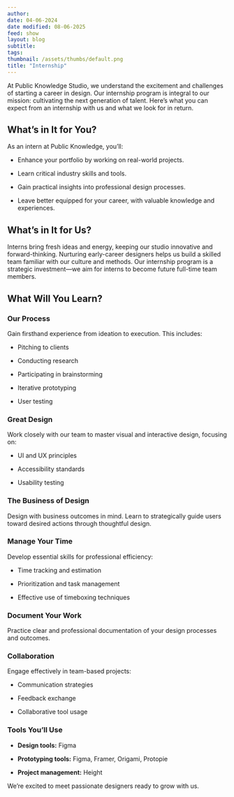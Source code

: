 ```yaml
---
author: 
date: 04-06-2024
date modified: 08-06-2025
feed: show
layout: blog
subtitle: 
tags: 
thumbnail: /assets/thumbs/default.png
title: "Internship"
---
```


At Public Knowledge Studio, we understand the excitement and challenges of starting a career in design. Our internship program is integral to our mission: cultivating the next generation of talent. Here’s what you can expect from an internship with us and what we look for in return.

## **What’s in It for You?**

As an intern at Public Knowledge, you’ll:

- Enhance your portfolio by working on real-world projects.
    
- Learn critical industry skills and tools.
    
- Gain practical insights into professional design processes.
    
- Leave better equipped for your career, with valuable knowledge and experiences.

## **What’s in It for Us?**

Interns bring fresh ideas and energy, keeping our studio innovative and forward-thinking. Nurturing early-career designers helps us build a skilled team familiar with our culture and methods. Our internship program is a strategic investment—we aim for interns to become future full-time team members.

## **What Will You Learn?**

### **Our Process**

Gain firsthand experience from ideation to execution. This includes:

- Pitching to clients
    
- Conducting research
    
- Participating in brainstorming
    
- Iterative prototyping
    
- User testing

### **Great Design**

Work closely with our team to master visual and interactive design, focusing on:

- UI and UX principles
    
- Accessibility standards
    
- Usability testing

### **The Business of Design**

Design with business outcomes in mind. Learn to strategically guide users toward desired actions through thoughtful design.

### **Manage Your Time**

Develop essential skills for professional efficiency:

- Time tracking and estimation
    
- Prioritization and task management
    
- Effective use of timeboxing techniques

### **Document Your Work**

Practice clear and professional documentation of your design processes and outcomes.

### **Collaboration**

Engage effectively in team-based projects:

- Communication strategies
    
- Feedback exchange
    
- Collaborative tool usage

### **Tools You’ll Use**

- **Design tools:** Figma
    
- **Prototyping tools:** Figma, Framer, Origami, Protopie
    
- **Project management:** Height

We’re excited to meet passionate designers ready to grow with us.